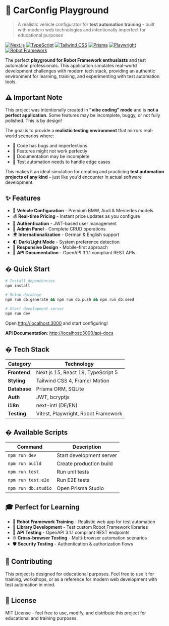 # 🚗 CarConfig Playground

> A realistic vehicle configurator for **test automation training** - built with modern web technologies and intentionally imperfect for educational purposes

[![Next.js](https://img.shields.io/badge/Next.js-15-black?logo=next.js)](https://nextjs.org/)
[![TypeScript](https://img.shields.io/badge/TypeScript-5-blue?logo=typescript)](https://www.typescriptlang.org/)
[![Tailwind CSS](https://img.shields.io/badge/Tailwind-4-06B6D4?logo=tailwindcss)](https://tailwindcss.com/)
[![Prisma](https://img.shields.io/badge/Prisma-ORM-2D3748?logo=prisma)](https://prisma.io/)
[![Playwright](https://img.shields.io/badge/Playwright-E2E-2EAD33?logo=playwright)](https://playwright.dev/)
[![Robot Framework](https://img.shields.io/badge/Robot%20Framework-Ready-000000?logo=robotframework)](https://robotframework.org/)

The perfect **playground for Robot Framework enthusiasts** and test automation professionals. This application simulates real-world development challenges with modern tech stack, providing an authentic environment for learning, training, and experimenting with test automation tools.

## ⚠️ Important Note

This project was intentionally created in **"vibe coding" mode** and is **not a perfect application**. Some features may be incomplete, buggy, or not fully polished. This is by design!

The goal is to provide a **realistic testing environment** that mirrors real-world scenarios where:

- 🐛 Code has bugs and imperfections
- 🔧 Features might not work perfectly
- 📝 Documentation may be incomplete
- 🎯 Test automation needs to handle edge cases

This makes it an ideal simulation for creating and practicing **test automation projects of any kind** – just like you'd encounter in actual software development.

## ✨ Features

- 🚙 **Vehicle Configuration** - Premium BMW, Audi & Mercedes models
- 💰 **Real-time Pricing** - Instant price updates as you configure
- 🔐 **Authentication** - JWT-based user management
- 👑 **Admin Panel** - Complete CRUD operations
- 🌍 **Internationalization** - German & English support
- 🌓 **Dark/Light Mode** - System preference detection
- 📱 **Responsive Design** - Mobile-first approach
- 🔧 **API Documentation** - OpenAPI 3.1.1 compliant REST APIs

## � Quick Start

```bash
# Install dependencies
npm install

# Setup database
npm run db:generate && npm run db:push && npm run db:seed

# Start development server
npm run dev
```

Open [http://localhost:3000](http://localhost:3000) and start configuring!

**API Documentation**: [http://localhost:3000/api-docs](http://localhost:3000/api-docs)

## � Tech Stack

| Category     | Technology                          |
| ------------ | ----------------------------------- |
| **Frontend** | Next.js 15, React 19, TypeScript 5  |
| **Styling**  | Tailwind CSS 4, Framer Motion       |
| **Database** | Prisma ORM, SQLite                  |
| **Auth**     | JWT, bcryptjs                       |
| **i18n**     | next-intl (DE/EN)                   |
| **Testing**  | Vitest, Playwright, Robot Framework |

## � Available Scripts

| Command             | Description              |
| ------------------- | ------------------------ |
| `npm run dev`       | Start development server |
| `npm run build`     | Create production build  |
| `npm run test`      | Run unit tests           |
| `npm run test:e2e`  | Run E2E tests            |
| `npm run db:studio` | Open Prisma Studio       |

## 🎓 Perfect for Learning

- 🤖 **Robot Framework Training** - Realistic web app for test automation
- 🔧 **Library Development** - Test custom Robot Framework libraries
- 🎯 **API Testing** - OpenAPI 3.1.1 compliant REST endpoints
- 🌐 **Cross-browser Testing** - Multi-browser automation scenarios
- 🛡️ **Security Testing** - Authentication & authorization flows

## 🤝 Contributing

This project is designed for educational purposes. Feel free to use it for training, workshops, or as a reference for modern web development with test automation in mind.

## 📄 License

MIT License - feel free to use, modify, and distribute this project for educational and training purposes.
